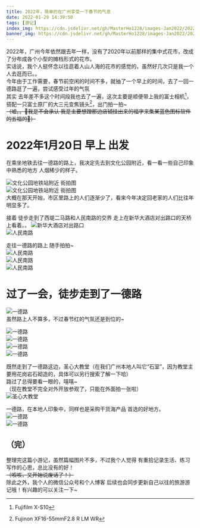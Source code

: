 ```yaml
---
title: 2022年，简单的在广州享受一下春节的气息
date: 2022-01-29 14:39:50
tags: [游记]
index_img: https://cdn.jsdelivr.net/gh/MasterHo1228/images-Jan2022/20220120-DSCF4727.jpg
banner_img: https://cdn.jsdelivr.net/gh/MasterHo1228/images-Jan2022/20220120-DSCF4727.jpg
---
```

2022年，广州今年依然跟去年一样，没有了2020年以前那样的集中式花市，改成了分布成各个小型的摊档形式的花市。  
实话说，我个人挺怀念以往逛着人山人海的花市的感觉的，虽然好几次只是我一个人去逛而已。。  
今年由于工作需要，春节前空闲的时间不多，就抽了一个早上的时间，去了一回一德路逛了一遍，尝试感受过年的气氛  
其实 去年差不多这个时间段我也去了一遍，这次主要是顺便带上我的富士相机[^Camera]，搭配一只富士原厂的大三元变焦镜头[^Lens]，出门拍一拍~   
~~（嘘。。🤫我是不会承认 我是主要想蹭那边店铺挂出来的福字来集某蓝色图标软件的五福的🌚）~~  

# 2022年1月20日 早上 出发
在乘坐地铁去往一德路的路上，我决定先去到文化公园附近，看一看一些自己印象中熟悉的地方 人烟稀少的样子。

![文化公园地铁站附近 街拍图](https://cdn.jsdelivr.net/gh/MasterHo1228/images-Jan2022/20220120-DSCF4708.jpg "文化公园地铁站附近 街拍 拉着纸皮箱的人")  
![文化公园地铁站附近 街拍图](https://cdn.jsdelivr.net/gh/MasterHo1228/images-Jan2022/20220120-DSCF4709.jpg "文化公园地铁站附近 街拍 斑马线上")  
大概在那天开始，市区里路上的人们逐渐少了，看来今年决定回老家的人们比往年明显多了。  
  
接着 徒步走到了西堤二马路和人民南路的交界 走上在新华大酒店对出路口的天桥上看着。。
![新华大酒店对出路口](https://cdn.jsdelivr.net/gh/MasterHo1228/images-Jan2022/20220120-DSCF4710.jpg "在新华大酒店对出路口的天桥上看着稀疏的车流")  
![人民南路](https://cdn.jsdelivr.net/gh/MasterHo1228/images-Jan2022/20220120-DSCF4712.jpg "人民南路 稀疏的车流")  
  
走往一德路的路上 随手拍拍~  
![人民南路](https://cdn.jsdelivr.net/gh/MasterHo1228/images-Jan2022/20220120-DSCF4716.jpg "人民南路车站")  
![人民南路](https://cdn.jsdelivr.net/gh/MasterHo1228/images-Jan2022/20220120-DSCF4719.jpg "人民南路车站旁边 被商店随便安放的人模")  
![人民南路](https://cdn.jsdelivr.net/gh/MasterHo1228/images-Jan2022/20220120-DSCF4722.jpg "停在路边的一排电动车")  
  
# 过了一会，徒步走到了一德路  
![一德路](https://cdn.jsdelivr.net/gh/MasterHo1228/images-Jan2022/20220120-DSCF4727.jpg "一德西公交车站旁")  
虽然路上人不算多，不过春节红的气氛还是到位的~  
  

![一德路](https://cdn.jsdelivr.net/gh/MasterHo1228/images-Jan2022/20220120-DSCF4724.jpg "挂满春联福字的商铺")  
![一德路](https://cdn.jsdelivr.net/gh/MasterHo1228/images-Jan2022/20220120-DSCF4731.jpg "在选购春联的路人")  
![一德路](https://cdn.jsdelivr.net/gh/MasterHo1228/images-Jan2022/20220120-DSCF4738.jpg "在选购春联的路人")  
![一德路](https://cdn.jsdelivr.net/gh/MasterHo1228/images-Jan2022/20220120-DSCF4734.jpg "挂满春联的店铺里面")  
  
既然走到了一德路这边，圣心大教堂（在我们广州本地人叫它“石室”，因为教堂主要用花岗岩石砌造的，具体可以另行搜索了解一下哈）  
路过了总得要看一眼的，嘻嘻~  
（现在教堂不完全对外开放参观了，只能在外面拍一张啦）  
![圣心大教堂](https://cdn.jsdelivr.net/gh/MasterHo1228/images-Jan2022/20220120-DSCF4744.jpg "熟悉的圣心大教堂")  
  
一德路，在本地人印象中，同样也是采购干货海产品 首选的好地方。  
![一德路](https://cdn.jsdelivr.net/gh/MasterHo1228/images-Jan2022/20220120-DSCF4739.jpg "选购干货的人们")  
![一德路](https://cdn.jsdelivr.net/gh/MasterHo1228/images-Jan2022/20220120-DSCF4743.jpg "忙里偷闲 出店外吃点花生")  

（完）  
---  
整理完这篇小游记，虽然篇幅图片不多，不过我个人觉得 有重拾记录生活、练习写作的心思，总比没有的好！  
~~（咳咳，又开始说废话了！）~~  
除此之外，我个人的微信公众号和个人博客 后续也会同步更新自己以往的旅游游记哦！有兴趣的可以关注一下~  
  
[^Camera]: Fujifilm X-S10  
  
[^Lens]: Fujinon XF16-55mmF2.8 R LM WR